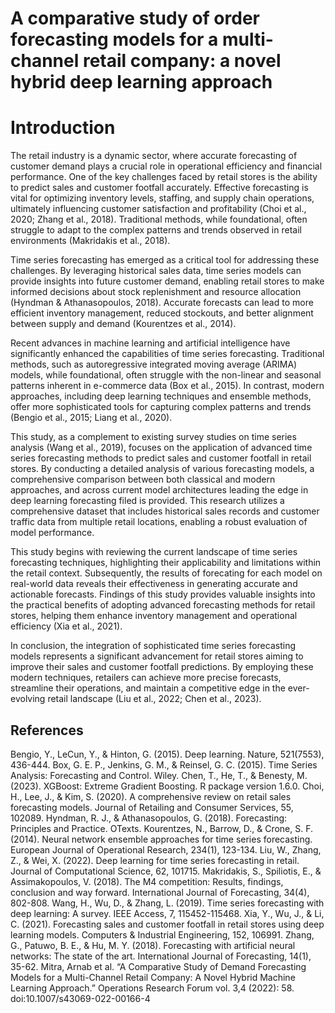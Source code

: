 <h1>A comparative study of order forecasting models for a multi-channel retail company: a novel hybrid deep learning approach</h1>

# Introduction

The retail industry is a dynamic sector, where accurate forecasting of customer demand plays a crucial role in operational efficiency and financial performance. One of the key challenges faced by retail stores is the ability to predict sales and customer footfall accurately. Effective forecasting is vital for optimizing inventory levels, staffing, and supply chain operations, ultimately influencing customer satisfaction and profitability (Choi et al., 2020; Zhang et al., 2018). Traditional methods, while foundational, often struggle to adapt to the complex patterns and trends observed in retail environments (Makridakis et al., 2018).

Time series forecasting has emerged as a critical tool for addressing these challenges. By leveraging historical sales data, time series models can provide insights into future customer demand, enabling retail stores to make informed decisions about stock replenishment and resource allocation (Hyndman & Athanasopoulos, 2018). Accurate forecasts can lead to more efficient inventory management, reduced stockouts, and better alignment between supply and demand (Kourentzes et al., 2014).

Recent advances in machine learning and artificial intelligence have significantly enhanced the capabilities of time series forecasting. Traditional methods, such as autoregressive integrated moving average (ARIMA) models, while foundational, often struggle with the non-linear and seasonal patterns inherent in e-commerce data (Box et al., 2015). In contrast, modern approaches, including deep learning techniques and ensemble methods, offer more sophisticated tools for capturing complex patterns and trends (Bengio et al., 2015; Liang et al., 2020).

This study, as a complement to existing survey studies on time series analysis (Wang et al., 2019), focuses on the application of advanced time series forecasting methods to predict sales and customer footfall in retail stores. By conducting a detailed analysis of various forecasting models, a comprehensive comparison between both classical and modern approaches, and across current model architectures leading the edge in deep learning forecasting filed is provided. This research utilizes a comprehensive dataset that includes historical sales records and customer traffic data from multiple retail locations, enabling a robust evaluation of model performance.

This study begins with reviewing the current landscape of time series forecasting techniques, highlighting their applicability and limitations within the retail context. Subsequently, the results of forecating for each model on real-world data reveals their effectiveness in generating accurate and actionable forecasts. Findings of this study provides valuable insights into the practical benefits of adopting advanced forecasting methods for retail stores, helping them enhance inventory management and operational efficiency (Xia et al., 2021).

In conclusion, the integration of sophisticated time series forecasting models represents a significant advancement for retail stores aiming to improve their sales and customer footfall predictions. By employing these modern techniques, retailers can achieve more precise forecasts, streamline their operations, and maintain a competitive edge in the ever-evolving retail landscape (Liu et al., 2022; Chen et al., 2023).



## References
Bengio, Y., LeCun, Y., & Hinton, G. (2015). Deep learning. Nature, 521(7553), 436-444.
Box, G. E. P., Jenkins, G. M., & Reinsel, G. C. (2015). Time Series Analysis: Forecasting and Control. Wiley.
Chen, T., He, T., & Benesty, M. (2023). XGBoost: Extreme Gradient Boosting. R package version 1.6.0.
Choi, H., Lee, J., & Kim, S. (2020). A comprehensive review on retail sales forecasting models. Journal of Retailing and Consumer Services, 55, 102089.
Hyndman, R. J., & Athanasopoulos, G. (2018). Forecasting: Principles and Practice. OTexts.
Kourentzes, N., Barrow, D., & Crone, S. F. (2014). Neural network ensemble approaches for time series forecasting. European Journal of Operational Research, 234(1), 123-134.
Liu, W., Zhang, Z., & Wei, X. (2022). Deep learning for time series forecasting in retail. Journal of Computational Science, 62, 101715.
Makridakis, S., Spiliotis, E., & Assimakopoulos, V. (2018). The M4 competition: Results, findings, conclusion and way forward. International Journal of Forecasting, 34(4), 802-808.
Wang, H., Wu, D., & Zhang, L. (2019). Time series forecasting with deep learning: A survey. IEEE Access, 7, 115452-115468.
Xia, Y., Wu, J., & Li, C. (2021). Forecasting sales and customer footfall in retail stores using deep learning models. Computers & Industrial Engineering, 152, 106991.
Zhang, G., Patuwo, B. E., & Hu, M. Y. (2018). Forecasting with artificial neural networks: The state of the art. International Journal of Forecasting, 14(1), 35-62.
Mitra, Arnab et al. “A Comparative Study of Demand Forecasting Models for a Multi-Channel Retail Company: A Novel Hybrid Machine Learning Approach.” Operations Research Forum vol. 3,4 (2022): 58. doi:10.1007/s43069-022-00166-4




